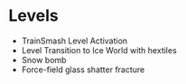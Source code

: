 # Levels
- TrainSmash Level Activation
- Level Transition to Ice World with hextiles
- Snow bomb
- Force-field glass shatter fracture
